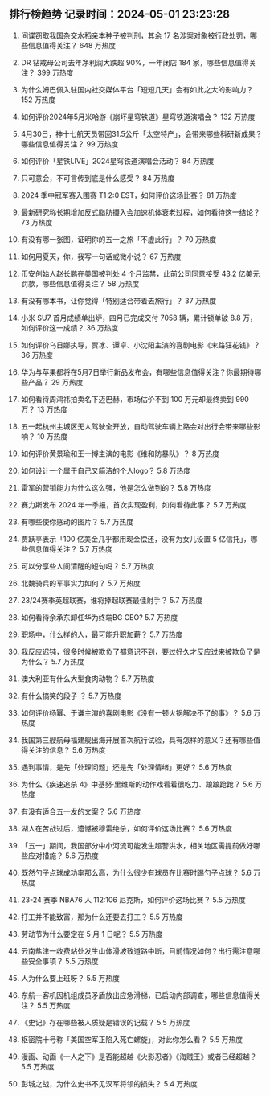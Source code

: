 
## 排行榜趋势 记录时间：2024-05-01 23:23:28
  
  1. 间谍窃取我国杂交水稻亲本种子被判刑，其余 17 名涉案对象被行政处罚，哪些信息值得关注？ 648 万热度
    
  2. DR 钻戒母公司去年净利润大跌超 90%，一年闭店 184 家，哪些信息值得关注？ 399 万热度
    
  3. 为什么姆巴佩入驻国内社交媒体平台「短短几天」会有如此之大的影响力？ 152 万热度
    
  4. 如何评价2024年5月米哈游《崩坏星穹铁道》星穹铁道演唱会？ 132 万热度
    
  5. 4月30日，神十七航天员带回31.5公斤「太空特产」，会带来哪些科研新成果？哪些信息值得关注？ 99 万热度
    
  6. 如何评价「星铁LIVE」2024星穹铁道演唱会活动？ 84 万热度
    
  7. 只可意会，不可言传到底是什么感受？ 84 万热度
    
  8. 2024 季中冠军赛入围赛 T1 2:0 EST，如何评价这场比赛？ 81 万热度
    
  9. 最新研究称长期增加反式脂肪摄入会加速机体衰老过程，如何看待这一结论？ 73 万热度
    
  10. 有没有哪一张图，证明你的五一之旅「不虚此行」？ 70 万热度
    
  11. 如何用夏天，你，我写一句话或微小说？ 67 万热度
    
  12. 币安创始人赵长鹏在美国被判处 4 个月监禁，此前公司同意接受 43.2 亿美元罚款，哪些信息值得关注？ 58 万热度
    
  13. 有没有哪本书，让你觉得「特别适合带着去旅行」？ 37 万热度
    
  14. 小米 SU7 首月成绩单出炉，四月已完成交付 7058 辆，累计锁单破 8.8 万，如何评价这一成绩？ 36 万热度
    
  15. 如何评价乌日娜执导，贾冰、谭卓、小沈阳主演的喜剧电影《末路狂花钱》？ 36 万热度
    
  16. 华为与苹果都将在5月7日举行新品发布会，有哪些信息值得关注？你最期待哪些产品？ 29 万热度
    
  17. 如何看待周鸿祎拍卖名下迈巴赫，市场估价不到 100 万元却最终卖到 990 万？ 13 万热度
    
  18. 五一起杭州主城区无人驾驶全开放，自动驾驶车辆上路会对出行会带来哪些影响？ 10 万热度
    
  19. 如何评价黄景瑜和王一博主演的电影《维和防暴队》？ 8 万热度
    
  20. 如何设计一个属于自己又简洁的个人logo？ 5.8 万热度
    
  21. 雷军的营销能力为什么这么强，他是怎么做到的？ 5.8 万热度
    
  22. 赛力斯发布 2024 年一季报，首次实现盈利，如何看待此事？ 5.7 万热度
    
  23. 有哪些使你感动的图片？ 5.7 万热度
    
  24. 贾跃亭表示「100 亿美金几乎都用现金偿还，没有为女儿设置 5 亿信托」，哪些信息值得关注？ 5.7 万热度
    
  25. 可以分享些人间清醒的短句吗？ 5.7 万热度
    
  26. 北魏骑兵的军事实力如何？ 5.7 万热度
    
  27. 23/24赛季英超联赛，谁将捧起联赛最佳射手？ 5.7 万热度
    
  28. 如何看待余承东卸任华为终端BG CEO? 5.7 万热度
    
  29. 职场中，什么样的人，最可能升职加薪？ 5.7 万热度
    
  30. 我反应迟钝，很多时候被欺负了都意识不到，要过好久才反应过来被欺负了是为什么？ 5.7 万热度
    
  31. 澳大利亚有什么大型食肉动物？ 5.7 万热度
    
  32. 有什么搞笑的段子 ？ 5.7 万热度
    
  33. 如何评价杨幂、于谦主演的喜剧电影《没有一顿火锅解决不了的事》？ 5.6 万热度
    
  34. 我国第三艘航母福建舰出海开展首次航行试验，具有怎样的意义？还有哪些值得关注的信息？ 5.6 万热度
    
  35. 遇到事情，是先「处理问题」还是先「处理情绪」更好？ 5.6 万热度
    
  36. 为什么《疾速追杀 4》中基努·里维斯的动作戏看着很吃力、踉踉跄跄？ 5.6 万热度
    
  37. 有没有适合五一发的文案？ 5.6 万热度
    
  38. 湖人在苦战过后，遗憾被穆雷绝杀，如何评价这场比赛？ 5.6 万热度
    
  39. 「五一」期间，我国部分中小河流可能发生超警洪水，相关地区需提前做好哪些应对措施？ 5.6 万热度
    
  40. 既然勺子点球成功率那么高，为什么很少有球员在比赛时踢勺子点球？ 5.6 万热度
    
  41. 23-24 赛季 NBA76 人 112:106 尼克斯，如何评价这场比赛？ 5.5 万热度
    
  42. 打工并不能致富，那为什么还要去打工？ 5.5 万热度
    
  43. 劳动节为什么要定在 5 月 1 日呢？ 5.5 万热度
    
  44. 云南盐津一收费站处发生山体滑坡致道路中断，目前情况如何？出行需注意哪些安全事项？ 5.5 万热度
    
  45. 人为什么要上班呀？ 5.5 万热度
    
  46. 东航一客机因机组成员矛盾放出应急滑梯，已启动内部调查，哪些信息值得关注？ 5.5 万热度
    
  47. 《史记》存在哪些被人质疑是错误的记载？ 5.5 万热度
    
  48. 枢密院十号称「美国空军正陷入死亡螺旋」，对此你怎么看？ 5.5 万热度
    
  49. 漫画、动画《一人之下》是否能超越《火影忍者》《海贼王》或者已经超越？ 5.5 万热度
    
  50. 彭城之战，为什么史书不见汉军将领的损失？ 5.4 万热度
    